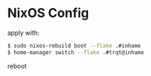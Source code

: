 # NixOS Config

apply with:
```bash
$ sudo nixos-rebuild boot --flake .#inhame
$ home-manager switch --flake .#trqt@inhame
```
reboot
